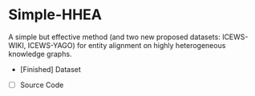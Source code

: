 # Simple-HHEA
A simple but effective method (and two new proposed datasets: ICEWS-WIKI, ICEWS-YAGO) for entity alignment on highly heterogeneous knowledge graphs.

- [Finished] Dataset
- [ ] Source Code

